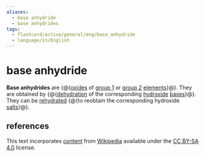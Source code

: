 ```yaml
---
aliases:
  - base anhydride
  - base anhydrides
tags:
  - flashcard/active/general/eng/base_anhydride
  - language/in/English
---
```


# base anhydride

__Base anhydrides__ are {@{[oxides](oxide.md) of [group 1](group%20(periodic%20table).md#^group-1) or [group 2](alkaline%20earth%20metal.md) [elements](chemical%20element.md)}@}. They are obtained by {@{[dehydration](dehydration%20reaction.md) of the corresponding [hydroxide](hydroxide.md) [bases](base%20(chemistry).md)}@}. They can be [rehydrated](hydration%20reaction.md) {@{to reobtain the corresponding hydroxide [salts](salt%20(chemistry).md)}@}.

## references

This text incorporates [content](https://en.wikipedia.org/wiki/base_anhydride) from [Wikipedia](Wikipedia.md) available under the [CC BY-SA 4.0](https://creativecommons.org/licenses/by-sa/4.0/) license.
